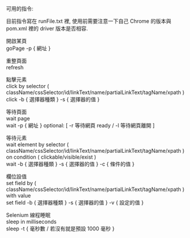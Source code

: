 可用的指令:

目前指令寫在 runFile.txt 裡, 使用前需要注意一下自己 Chrome 的版本與 pom.xml 裡的 driver 版本是否相容.

開啟某頁 <br>
goPage -p { 網址 } <br>

重整頁面 <br>
refresh 

點擊元素 <br>
click by selector ( className/cssSelector/id/linkText/name/partialLinkText/tagName/xpath ) <br>
click -b { 選擇器種類 } -s { 選擇器的值 }

等待頁面 <br>
wait page <br>
wait -p { 網址 } optional: [ -r 等待網頁 ready / -l 等待網頁離開 ]

等待元素 <br>
wait element by selector ( className/cssSelector/id/linkText/name/partialLinkText/tagName/xpath ) on condition ( clickable/visible/exist ) <br>
wait -b { 選擇器種類 } -s { 選擇器的值 } -c { 條件的值 }

欄位設值 <br>
set field by ( className/cssSelector/id/linkText/name/partialLinkText/tagName/xpath ) with value <br>
set field -b { 選擇器種類 } -s { 選擇器的值 } -v { 設定的值 }

Selenium 線程睡眠 <br>
sleep in milliseconds <br>
sleep -t { 毫秒數 / 若沒有就是預設 1000 毫秒 }
